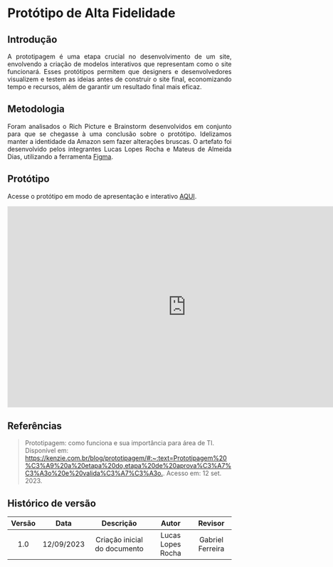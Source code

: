 # Protótipo de Alta Fidelidade

## Introdução
<p align="justify">A prototipagem é uma etapa crucial no desenvolvimento de um site, envolvendo a criação de modelos interativos que representam como o site funcionará. Esses protótipos permitem que designers e desenvolvedores visualizem e testem as ideias antes de construir o site final, economizando tempo e recursos, além de garantir um resultado final mais eficaz.</p>

## Metodologia
<p align="justify">Foram analisados o Rich Picture e Brainstorm desenvolvidos em conjunto para que se chegasse à uma conclusão sobre o protótipo. Idelizamos manter a identidade da Amazon sem fazer alterações bruscas. O artefato foi desenvolvido pelos integrantes Lucas Lopes Rocha e Mateus de Almeida Dias, utilizando a ferramenta <a href="https://www.figma.com/">Figma</a>.</p>

## Protótipo
Acesse o protótipo em modo de apresentação e interativo [AQUI](https://www.figma.com/proto/7yoAVSlriOacp0aC2kI1l0/G03-Amazon---ADS?type=design&t=7TI5W7Pq5zg6ZS8f-0&scaling=min-zoom&page-id=0%3A1&starting-point-node-id=8%3A2&node-id=8-2).

<iframe style="border: 1px solid rgba(0, 0, 0, 0.1);" width="800" height="450" src="https://www.figma.com/embed?embed_host=share&url=https%3A%2F%2Fwww.figma.com%2Ffile%2F7yoAVSlriOacp0aC2kI1l0%2FG03-Amazon---ADS%3Ftype%3Ddesign%26mode%3Ddesign%26t%3D7TI5W7Pq5zg6ZS8f-1" allowfullscreen></iframe>

## Referências
> Prototipagem: como funciona e sua importância para área de TI.  Disponível em: <https://kenzie.com.br/blog/prototipagem/#:~:text=Prototipagem%20%C3%A9%20a%20etapa%20do,etapa%20de%20aprova%C3%A7%C3%A3o%20e%20valida%C3%A7%C3%A3o.>. Acesso em: 12 set. 2023.

## Histórico de versão
| Versão | Data | Descrição | Autor | Revisor |
| :----: | :--: | :-------: | :---: | :-----: |
| 1.0 | 12/09/2023 | Criação inicial do documento | Lucas Lopes Rocha | Gabriel Ferreira |